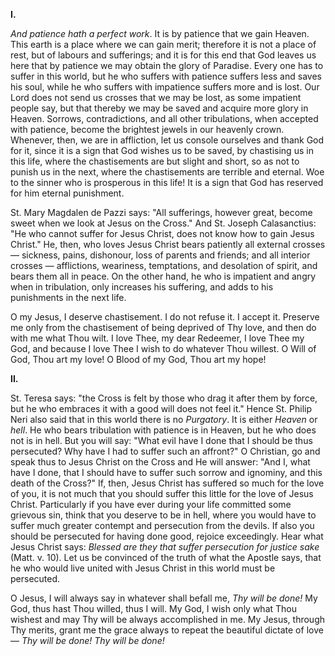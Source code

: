 
**I\.**

*And patience hath a perfect work*. It is by patience that we gain Heaven. This earth is a place where we can gain merit; therefore it is not a place of rest, but of labours and sufferings; and it is for this end that God leaves us here that by patience we may obtain the glory of Paradise. Every one has to suffer in this world, but he who suffers with patience suffers less and saves his soul, while he who suffers with impatience suffers more and is lost. Our Lord does not send us crosses that we may be lost, as some impatient people say, but that thereby we may be saved and acquire more glory in Heaven. Sorrows, contradictions, and all other tribulations, when accepted with patience, become the brightest jewels in our heavenly crown. Whenever, then, we are in affliction, let us console ourselves and thank God for it, since it is a sign that God wishes us to be saved, by chastising us in this life, where the chastisements are but slight and short, so as not to punish us in the next, where the chastisements are terrible and eternal. Woe to the sinner who is prosperous in this life! It is a sign that God has reserved for him eternal punishment.

St. Mary Magdalen de Pazzi says: \"All sufferings, however great, become sweet when we look at Jesus on the Cross.\" And St. Joseph Calasanctius: \"He who cannot suffer for Jesus Christ, does not know how to gain Jesus Christ.\" He, then, who loves Jesus Christ bears patiently all external crosses — sickness, pains, dishonour, loss of parents and friends; and all interior crosses — afflictions, weariness, temptations, and desolation of spirit, and bears them all in peace. On the other hand, he who is impatient and angry when in tribulation, only increases his suffering, and adds to his punishments in the next life.

O my Jesus, I deserve chastisement. I do not refuse it. I accept it. Preserve me only from the chastisement of being deprived of Thy love, and then do with me what Thou wilt. I love Thee, my dear Redeemer, I love Thee my God, and because I love Thee I wish to do whatever Thou willest. O Will of God, Thou art my love! O Blood of my God, Thou art my hope!

**II\.**

St. Teresa says: \"the Cross is felt by those who drag it after them by force, but he who embraces it with a good will does not feel it.\" Hence St. Philip Neri also said that in this world there is no *Purgatory*. It is either *Heaven* or *hell*. He who bears tribulation with patience is in Heaven, but he who does not is in hell. But you will say: \"What evil have I done that I should be thus persecuted? Why have I had to suffer such an affront?\" O Christian, go and speak thus to Jesus Christ on the Cross and He will answer: \"And I, what have I done, that I should have to suffer such sorrow and ignominy, and this death of the Cross?\" If, then, Jesus Christ has suffered so much for the love of you, it is not much that you should suffer this little for the love of Jesus Christ. Particularly if you have ever during your life committed some grievous sin, think that you deserve to be in hell, where you would have to suffer much greater contempt and persecution from the devils. If also you should be persecuted for having done good, rejoice exceedingly. Hear what Jesus Christ says: *Blessed are they that suffer persecution for justice sake* (Matt. v. 10). Let us be convinced of the truth of what the Apostle says, that he who would live united with Jesus Christ in this world must be persecuted.

O Jesus, I will always say in whatever shall befall me, *Thy will be done!* My God, thus hast Thou willed, thus I will. My God, I wish only what Thou wishest and may Thy will be always accomplished in me. My Jesus, through Thy merits, grant me the grace always to repeat the beautiful dictate of love — *Thy will be done! Thy will be done!*

